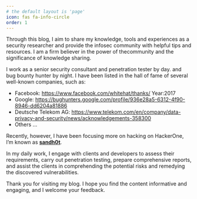 ```yaml
---
# the default layout is 'page'
icon: fas fa-info-circle
order: 1
---
```


Through this blog, I aim to share my knowledge, tools and experiences as a security researcher and provide the infosec community with helpful tips and resources. I am a firm believer in the power of thecommunity and the significance of knowledge sharing.

I work as a senior security consultant and penetration tester by day. and bug bounty hunter by night. I have been listed in the hall of fame of several well-known companies, such as: 
-   Facebook: https://www.facebook.com/whitehat/thanks/   Year:2017
-   Google: https://bughunters.google.com/profile/936e28a5-6312-4f90-8946-dd6204a81886
-   Deutsche Telekom AG: https://www.telekom.com/en/company/data-privacy-and-security/news/acknowledgements-358300
-   Others ...

Recently, however, I have been focusing more on hacking on HackerOne, I’m known as [**sandh0t**](https://hackerone.com/sandh0t).

In my daily work, I engage with clients and developers to assess their requirements, carry out penetration testing, prepare comprehensive reports, and assist the clients in comprehending the potential risks and remedying the discovered vulnerabilities.

Thank you for visiting my blog. I hope you find the content informative and engaging, and I welcome your feedback.

